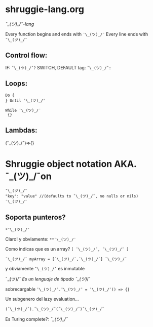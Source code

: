 # shruggie-lang.org

*¯\_(ツ)_/¯-lang*

Every function begins and ends with `¯\_(ツ)_/¯`
Every line ends with `¯\_(ツ)_/¯`

## Control flow:
IF: `¯\_(ツ)_/¯?`
SWITCH, DEFAULT tag: `¯\_(ツ)_/¯:`

## Loops:

```
Do {
} Until ¯\_(ツ)_/¯
```

```
While ¯\_(ツ)_/¯
 {}
```

## Lambdas: 

(¯\_(ツ)_/¯)=>{}

# Shruggie object notation AKA. ¯\_(ツ)_/¯on 

```
¯\_(ツ)_/¯
"key": "value" //(defaults to ¯\_(ツ)_/¯, no nulls or nils)
¯\_(ツ)_/¯
```

## Soporta punteros?

`*¯\_(ツ)_/¯`

Claro! y obviamente: `**¯\_(ツ)_/¯`

Como indicas que es un array?
`[ ¯\_(ツ)_/¯, ¯\_(ツ)_/¯ ]`

``¯\_(ツ)_/¯ myArray = [¯\_(ツ)_/¯,¯\_(ツ)_/¯] ¯\_(ツ)_/¯``

y obviamente `¯\_(ツ)_/¯` es inmutable

¯\_(ツ)_/¯ Es un lenguaje de tipado ¯\_(ツ)_/¯

sobrecargable `¯\_(ツ)_/¯.¯\_(ツ)_/¯ = ¯\_(ツ)_/¯() => {}`

Un subgenero del lazy evaluation...

`(¯\_(ツ)_/¯).¯\_(ツ)_/¯(¯\_(ツ)_/¯)¯\_(ツ)_/¯`

Es Turing complete?: *¯\_(ツ)_/¯*
